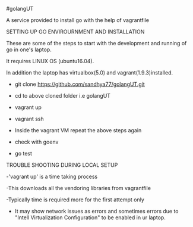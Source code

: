 #golangUT

A service provided to install go with the help of vagrantfile

SETTING UP GO ENVIROURNMENT AND INSTALLATION

These are some of the steps to start with the development and running of go in one's laptop.

It requires LINUX OS (ubuntu16.04).

In addition the laptop has virtualbox(5.0) and vagrant(1.9.3)installed.

 - git clone https://github.com/sandhya77/golangUT.git 
 - cd to above cloned folder i.e golangUT
 - vagrant up
 - vagrant ssh
 
 - Inside the vagrant VM repeat the above steps again
 - check with goenv
 - go test
 
 TROUBLE SHOOTING DURING LOCAL SETUP
 
 -'vagrant up' is a time taking process
 
 -This downloads all the vendoring libraries from vagrantfile
 
 -Typically time is required more for the first attempt only
 
 - It may show network issues as errors and sometimes errors due to "Intell Virtualization Configuration" to be enabled in ur       laptop.

